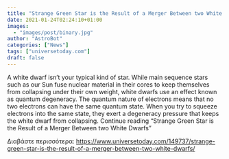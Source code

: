 ```yaml
---
title: "Strange Green Star is the Result of a Merger Between two White Dwarfs"
date: 2021-01-24T02:24:10+01:00
images:
  - "images/post/binary.jpg"
author: "AstroBot"
categories: ["News"]
tags: ["universetoday.com"]
draft: false
---
```


A white dwarf isn’t your typical kind of star. While main sequence stars such as our Sun fuse nuclear material in their cores to keep themselves from collapsing under their own weight, white dwarfs use an effect known as quantum degeneracy. The quantum nature of electrons means that no two electrons can have the same quantum state. When you try to squeeze electrons into the same state, they exert a degeneracy pressure that keeps the white dwarf from collapsing. Continue reading “Strange Green Star is the Result of a Merger Between two White Dwarfs” 

Διαβάστε περισσότερα: https://www.universetoday.com/149737/strange-green-star-is-the-result-of-a-merger-between-two-white-dwarfs/
